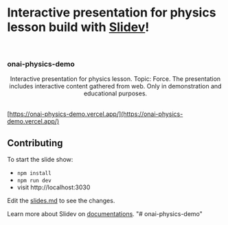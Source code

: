 # Interactive presentation for physics lesson build with [Slidev](https://github.com/slidevjs/slidev)!

<a name="readme-top"></a>

<!-- PROJECT LOGO -->
<br />
<div>

  <h3 >onai-physics-demo</h3>

  <p align="center">
    Interactive presentation for physics lesson. Topic: Force. The presentation includes interactive content gathered from web. Only in demonstration and educational purposes.
    <br />
    <br />
  </p>
  
  [https://onai-physics-demo.vercel.app/](https://onai-physics-demo.vercel.app/)
</div>

## Contributing

To start the slide show:

- `npm install`
- `npm run dev`
- visit http://localhost:3030

Edit the [slides.md](./slides.md) to see the changes.

Learn more about Slidev on [documentations](https://sli.dev/).
"# onai-physics-demo" 
